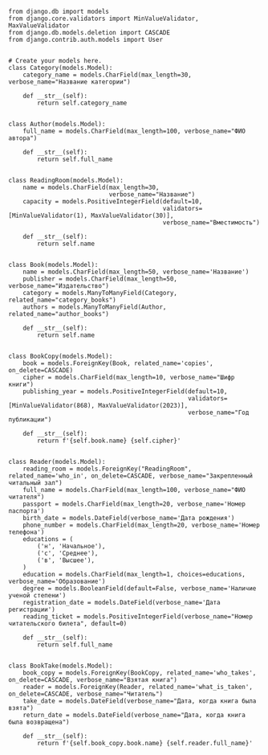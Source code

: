     from django.db import models
    from django.core.validators import MinValueValidator, MaxValueValidator
    from django.db.models.deletion import CASCADE
    from django.contrib.auth.models import User
    
    
    # Create your models here.
    class Category(models.Model):
        category_name = models.CharField(max_length=30, verbose_name="Название категории")
    
        def __str__(self):
            return self.category_name
    
    
    class Author(models.Model):
        full_name = models.CharField(max_length=100, verbose_name="ФИО автора")
    
        def __str__(self):
            return self.full_name
    
    
    class ReadingRoom(models.Model):
        name = models.CharField(max_length=30,
                                verbose_name="Название")
        capacity = models.PositiveIntegerField(default=10,
                                               validators=[MinValueValidator(1), MaxValueValidator(30)],
                                               verbose_name="Вместимость")
    
        def __str__(self):
            return self.name
    
    
    class Book(models.Model):
        name = models.CharField(max_length=50, verbose_name='Название')
        publisher = models.CharField(max_length=50, verbose_name="Издательство")
        category = models.ManyToManyField(Category, related_name="category_books")
        authors = models.ManyToManyField(Author, related_name="author_books")
    
        def __str__(self):
            return self.name
    
    
    class BookCopy(models.Model):
        book = models.ForeignKey(Book, related_name='copies', on_delete=CASCADE)
        cipher = models.CharField(max_length=10, verbose_name="Шифр книги")
        publishing_year = models.PositiveIntegerField(default=10,
                                                      validators=[MinValueValidator(868), MaxValueValidator(2023)],
                                                      verbose_name="Год публикации")
    
        def __str__(self):
            return f'{self.book.name} {self.cipher}'
    
    
    class Reader(models.Model):
        reading_room = models.ForeignKey("ReadingRoom", related_name='who_in', on_delete=CASCADE, verbose_name="Закрепленный читальный зал")
        full_name = models.CharField(max_length=100, verbose_name="ФИО читателя")
        passport = models.CharField(max_length=20, verbose_name='Номер паспорта')
        birth_date = models.DateField(verbose_name='Дата рождения')
        phone_number = models.CharField(max_length=20, verbose_name='Номер телефона')
        educations = (
            ('н', 'Начальное'),
            ('с', 'Среднее'),
            ('в', 'Высшее'),
        )
        education = models.CharField(max_length=1, choices=educations, verbose_name='Образование')
        degree = models.BooleanField(default=False, verbose_name='Наличие ученой степени')
        registration_date = models.DateField(verbose_name='Дата регистрации')
        reading_ticket = models.PositiveIntegerField(verbose_name="Номер читательского билета", default=0)
    
        def __str__(self):
            return self.full_name
    
    
    class BookTake(models.Model):
        book_copy = models.ForeignKey(BookCopy, related_name='who_takes', on_delete=CASCADE, verbose_name="Взятая книга")
        reader = models.ForeignKey(Reader, related_name='what_is_taken', on_delete=CASCADE, verbose_name="Читатель")
        take_date = models.DateField(verbose_name="Дата, когда книга была взята")
        return_date = models.DateField(verbose_name="Дата, когда книга была возвращена")
    
        def __str__(self):
            return f'{self.book_copy.book.name} {self.reader.full_name}'

